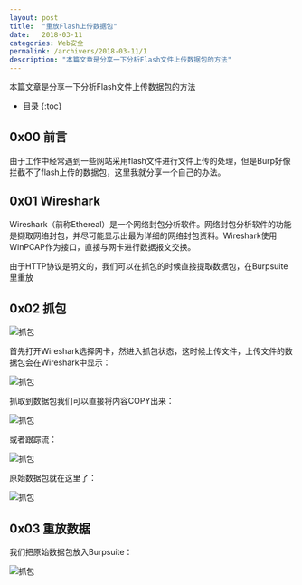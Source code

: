 ```yaml
---
layout: post
title:  "重放Flash上传数据包"
date:   2018-03-11
categories: Web安全
permalink: /archivers/2018-03-11/1
description: "本篇文章是分享一下分析Flash文件上传数据包的方法"
---
```

本篇文章是分享一下分析Flash文件上传数据包的方法
<!--more-->

* 目录
{:toc}

## 0x00 前言

由于工作中经常遇到一些网站采用flash文件进行文件上传的处理，但是Burp好像拦截不了flash上传的数据包，这里我就分享一个自己的办法。


## 0x01 Wireshark

Wireshark（前称Ethereal）是一个网络封包分析软件。网络封包分析软件的功能是撷取网络封包，并尽可能显示出最为详细的网络封包资料。Wireshark使用WinPCAP作为接口，直接与网卡进行数据报文交换。

由于HTTP协议是明文的，我们可以在抓包的时候直接提取数据包，在Burpsuite里重放


## 0x02 抓包

![抓包][0x01]


首先打开Wireshark选择网卡，然进入抓包状态，这时候上传文件，上传文件的数据包会在Wireshark中显示：


![抓包][0x05]


抓取到数据包我们可以直接将内容COPY出来：

![抓包][0x02]

或者跟踪流：


![抓包][0x03]


原始数据包就在这里了：


![抓包][0x04]

## 0x03 重放数据

我们把原始数据包放入Burpsuite：


![抓包][0x06]


[0x01]: https://rvn0xsy.oss-cn-shanghai.aliyuncs.com/2018-03-11/0x01.png
[0x02]: https://rvn0xsy.oss-cn-shanghai.aliyuncs.com/2018-03-11/0x02.png
[0x03]: https://rvn0xsy.oss-cn-shanghai.aliyuncs.com/2018-03-11/0x03.png
[0x04]: https://rvn0xsy.oss-cn-shanghai.aliyuncs.com/2018-03-11/0x04.png
[0x05]: https://rvn0xsy.oss-cn-shanghai.aliyuncs.com/2018-03-11/0x05.png
[0x06]: https://rvn0xsy.oss-cn-shanghai.aliyuncs.com/2018-03-11/0x06.png


